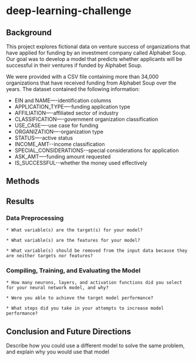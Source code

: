 # deep-learning-challenge

## Background

This project explores fictional data on venture success of organizations that have applied for funding by an investment company called Alphabet Soup. Our goal was to develop a model that predicts whether applicants will be successful in their ventures if funded by Alphabet Soup.

We were provided with a CSV file containing more than 34,000 organizations that have received funding from Alphabet Soup over the years. The dataset contained the following information:

* EIN and NAME—-identification columns
* APPLICATION_TYPE—-funding application type
* AFFILIATION—-affiliated sector of industry
* CLASSIFICATION—-government organization classification
* USE_CASE—-use case for funding
* ORGANIZATION—-organization type
* STATUS—-active status
* INCOME_AMT--income classification
* SPECIAL_CONSIDERATIONS--special considerations for application
* ASK_AMT—-funding amount requested
* IS_SUCCESSFUL--whether the money used effectively

## Methods



## Results

### Data Preprocessing
```
* What variable(s) are the target(s) for your model?

* What variable(s) are the features for your model?

* What variable(s) should be removed from the input data because they are neither targets nor features?

```

### Compiling, Training, and Evaluating the Model
```
* How many neurons, layers, and activation functions did you select for your neural network model, and why?

* Were you able to achieve the target model performance?

* What steps did you take in your attempts to increase model performance?
```

## Conclusion and Future Directions
Describe how you could use a different model to solve the same problem, and explain why you would use that model